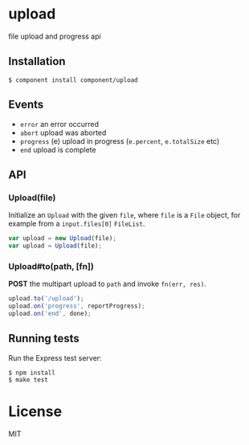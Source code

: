 
# upload

  file upload and progress api

## Installation

    $ component install component/upload

## Events

  - `error` an error occurred
  - `abort` upload was aborted
  - `progress` (e) upload in progress (`e.percent`, `e.totalSize` etc)
  - `end` upload is complete

## API

### Upload(file)

  Initialize an `Upload` with the given `file`, where `file`
  is a `File` object, for example from a `input.files[0]` `FileList`.

```js
var upload = new Upload(file);
var upload = Upload(file);
```

### Upload#to(path, [fn])

  __POST__ the multipart upload to `path` and invoke `fn(err, res)`.

```js
upload.to('/upload');
upload.on('progress', reportProgress);
upload.on('end', done);
```

## Running tests

  Run the Express test server:

```
$ npm install
$ make test
```

# License

  MIT

